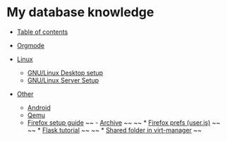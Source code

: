 # My database knowledge

- [Table of contents](README.md)

- [Orgmode](org)

- [Linux]()
    * [GNU/Linux Desktop setup](linux/desktop-setup.md)
    * [GNU/Linux Server Setup](linux/server-setup.md)
- [Other]()
    * [Android](other/android.md)
    * [Qemu](other/qemu.md)
    * [Firefox setup guide](other/firefox.md)
~~ - [Archive]() ~~
~~  * [Firefox prefs (user.js)](archive/userjs.md) ~~
~~  * [Flask tutorial](archive/flask.md) ~~
~~  * [Shared folder in virt-manager](archive/shared.md) ~~
